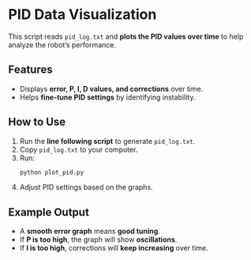 # PID Data Visualization  

This script reads `pid_log.txt` and **plots the PID values over time** to help analyze the robot’s performance.  

## Features  
- Displays **error, P, I, D values, and corrections** over time.  
- Helps **fine-tune PID settings** by identifying instability.  

## How to Use  
1. Run the **line following script** to generate `pid_log.txt`.  
2. Copy `pid_log.txt` to your computer.  
3. Run:  
   ```sh
   python plot_pid.py
   ```
4. Adjust PID settings based on the graphs.

## Example Output  
- A **smooth error graph** means **good tuning**.  
- If **P is too high**, the graph will show **oscillations**.  
- If **I is too high**, corrections will **keep increasing** over time.  

